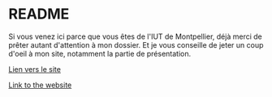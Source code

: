 # README

Si vous venez ici parce que vous êtes de l'IUT de Montpellier, déjà merci de prêter autant d'attention à mon dossier. Et je vous conseille de jeter un coup d'oeil à mon site, notamment la partie de présentation.

[Lien vers le site](https://jordi-r66.github.io/)

[Link to the website](https://jordi-r66.github.io/)